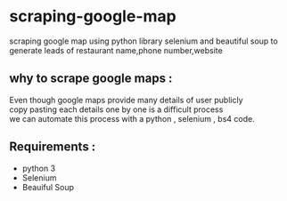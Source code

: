 # scraping-google-map
scraping google map using  python library selenium and beautiful soup to generate leads of restaurant name,phone number,website

## why to scrape google maps :
  Even though google maps provide many details of user publicly  
  copy pasting each details one by one is a difficult process  
  we can automate this process with a python , selenium , bs4 code.

## Requirements :
  * python 3
  * Selenium
  * Beauiful Soup
